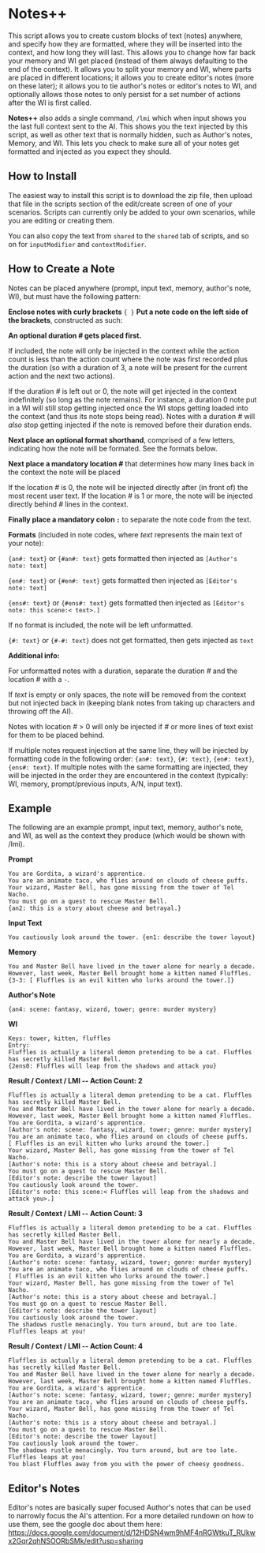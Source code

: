 # Notes++
This script allows you to create custom blocks of text (notes) anywhere, and specify how they are formatted, where they will be inserted into the context, and how long they will last. This allows you to change how far back your memory and WI get placed (instead of them always defaulting to the end of the context). It allows you to split your memory and WI, where parts are placed in different locations; it allows you to create editor's notes (more on these later); it allows you to tie author's notes or editor's notes to WI, and optionally allows those notes to only persist for a set number of actions after the WI is first called.

**Notes++** also adds a single command, `/lmi` which when input shows you the last full context sent to the AI. This shows you the text injected by this script, as well as other text that is normally hidden, such as Author's notes, Memory, and WI. This lets you check to make sure all of your notes get formatted and injected as you expect they should.

## How to Install
The easiest way to install this script is to download the zip file, then upload that file in the scripts section of the edit/create screen of one of your scenarios. Scripts can currently only be added to your own scenarios, while you are editing or creating them.

You can also copy the text from `shared` to the `shared` tab of scripts, and so on for `inputModifier` and `contextModifier`. 

## How to Create a Note
Notes can be placed anywhere (prompt, input text, memory, author's note, WI), but must have the following pattern:

**Enclose notes with curly brackets** `{ }`
**Put a note code on the left side of the brackets**, constructed as such:

**An optional duration *#* gets placed first.** 

If included, the note will only be injected in the context while the action count is less than the action count where the note was first recorded plus the duration (so with a duration of 3, a note will be present for the current action and the next two actions). 

If the duration *#* is left out or 0, the note will get injected in the context indefinitely (so long as the note remains). For instance, a duration 0 note put in a WI will still stop getting injected once the WI stops getting loaded into the context (and thus its note stops being read). Notes with a duration *#* will *also* stop getting injected if the note is removed before their duration ends.

**Next place an optional format shorthand**, comprised of a few letters, indicating how the note will be formated. See the formats below.

**Next place a mandatory location *#*** that determines how many lines back in the context the note will be placed

If the location *#* is 0, the note will be injected directly after (in front of) the most recent user text. If the location *#* is 1 or more, the note will be injected directly behind *#* lines in the context.

**Finally place a mandatory colon `:`** to separate the note code from the text.

**Formats** (included in note codes, where *text* represents the main text of your note):

`{an#: text}` or `{#an#: text}` gets formatted then injected as `[Author's note: text]`

`{en#: text}` or `{#en#: text}` gets formatted then injected as `[Editor's note: text]`

`{ens#: text}` or `{#ens#: text}` gets formatted then injected as `[Editor's note: this scene:< text>.]`

If no format is included, the note will be left unformatted.

`{#: text}` or `{#-#: text}` does not get formatted, then gets injected as `text`


**Additional info:**

For unformatted notes with a duration, separate the duration *#* and the location *#* with a `-`. 

If *text* is empty or only spaces, the note will be removed from the context but not injected back in (keeping blank notes from taking up characters and throwing off the AI).

Notes with location *#* > 0 will only be injected if *#* or more lines of text exist for them to be placed behind.

If multiple notes request injection at the same line, they will be injected by formatting code in the following order: `{an#: text}`, `{#: text}`, `{en#: text}`, `{ens#: text}`. If multiple notes with the same formatting are injected, they will be injected in the order they are encountered in the context (typically: WI, memory, prompt/previous inputs, A/N, input text).

## Example
The following are an example prompt, input text, memory, author's note, and WI, as well as the context they produce (which would be shown with /lmi).

**Prompt**
```
You are Gordita, a wizard's apprentice.
You are an animate taco, who flies around on clouds of cheese puffs.
Your wizard, Master Bell, has gone missing from the tower of Tel Nacho.
You must go on a quest to rescue Master Bell.
{an2: this is a story about cheese and betrayal.}
```

**Input Text**

`You cautiously look around the tower. {en1: describe the tower layout}`

**Memory**
```
You and Master Bell have lived in the tower alone for nearly a decade. 
However, last week, Master Bell brought home a kitten named Fluffles.
{3-3: [ Fluffles is an evil kitten who lurks around the tower.]}
```

**Author's Note**

`{an4: scene: fantasy, wizard, tower; genre: murder mystery}`

**WI**
```
Keys: tower, kitten, fluffles
Entry:
Fluffles is actually a literal demon pretending to be a cat. Fluffles has secretly killed Master Bell.
{2ens0: Fluffles will leap from the shadows and attack you}
```

**Result / Context / LMI -- Action Count: 2**
```
Fluffles is actually a literal demon pretending to be a cat. Fluffles has secretly killed Master Bell.
You and Master Bell have lived in the tower alone for nearly a decade. 
However, last week, Master Bell brought home a kitten named Fluffles.
You are Gordita, a wizard's apprentice.
[Author's note: scene: fantasy, wizard, tower; genre: murder mystery]
You are an animate taco, who flies around on clouds of cheese puffs.
[ Fluffles is an evil kitten who lurks around the tower.]
Your wizard, Master Bell, has gone missing from the tower of Tel Nacho.
[Author's note: this is a story about cheese and betrayal.]
You must go on a quest to rescue Master Bell.
[Editor's note: describe the tower layout]
You cautiously look around the tower. 
[Editor's note: this scene:< Fluffles will leap from the shadows and attack you>.]
```

**Result / Context / LMI -- Action Count: 3**
```
Fluffles is actually a literal demon pretending to be a cat. Fluffles has secretly killed Master Bell.
You and Master Bell have lived in the tower alone for nearly a decade. 
However, last week, Master Bell brought home a kitten named Fluffles.
You are Gordita, a wizard's apprentice.
[Author's note: scene: fantasy, wizard, tower; genre: murder mystery]
You are an animate taco, who flies around on clouds of cheese puffs.
[ Fluffles is an evil kitten who lurks around the tower.]
Your wizard, Master Bell, has gone missing from the tower of Tel Nacho.
[Author's note: this is a story about cheese and betrayal.]
You must go on a quest to rescue Master Bell.
[Editor's note: describe the tower layout]
You cautiously look around the tower. 
The shadows rustle menacingly. You turn around, but are too late. Fluffles leaps at you!
```

**Result / Context / LMI -- Action Count: 4**
```
Fluffles is actually a literal demon pretending to be a cat. Fluffles has secretly killed Master Bell.
You and Master Bell have lived in the tower alone for nearly a decade. 
However, last week, Master Bell brought home a kitten named Fluffles.
You are Gordita, a wizard's apprentice.
[Author's note: scene: fantasy, wizard, tower; genre: murder mystery]
You are an animate taco, who flies around on clouds of cheese puffs.
Your wizard, Master Bell, has gone missing from the tower of Tel Nacho.
[Author's note: this is a story about cheese and betrayal.]
You must go on a quest to rescue Master Bell.
[Editor's note: describe the tower layout]
You cautiously look around the tower. 
The shadows rustle menacingly. You turn around, but are too late. Fluffles leaps at you!
You blast Fluffles away from you with the power of cheesy goodness.
```

## Editor's Notes
Editor's notes are basically super focused Author's notes that can be used to narrowly focus the AI's attention. For a more detailed rundown on how to use them, see the google doc about them here:
https://docs.google.com/document/d/12HDSN4wm9hMF4nRGWtkuT_RUkwx2Gqr2qhNSOORbSMk/edit?usp=sharing
